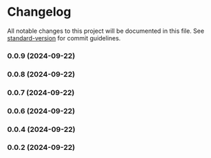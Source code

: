 # Changelog

All notable changes to this project will be documented in this file. See [standard-version](https://github.com/conventional-changelog/standard-version) for commit guidelines.

### 0.0.9 (2024-09-22)

### 0.0.8 (2024-09-22)

### 0.0.7 (2024-09-22)

### 0.0.6 (2024-09-22)

### 0.0.4 (2024-09-22)

### 0.0.2 (2024-09-22)

